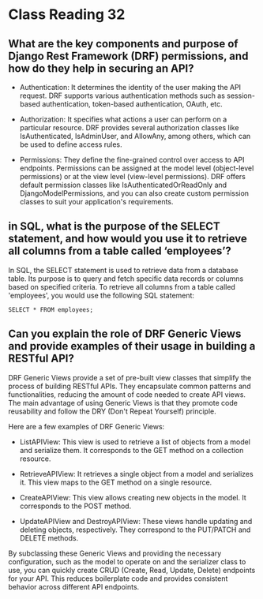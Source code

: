 # Class Reading 32

## What are the key components and purpose of Django Rest Framework (DRF) permissions, and how do they help in securing an API?



- Authentication: It determines the identity of the user making the API request. DRF supports various authentication methods such as session-based authentication, token-based authentication, OAuth, etc.

- Authorization: It specifies what actions a user can perform on a particular resource. DRF provides several authorization classes like IsAuthenticated, IsAdminUser, and AllowAny, among others, which can be used to define access rules.

- Permissions: They define the fine-grained control over access to API endpoints. Permissions can be assigned at the model level (object-level permissions) or at the view level (view-level permissions). DRF offers default permission classes like IsAuthenticatedOrReadOnly and DjangoModelPermissions, and you can also create custom permission classes to suit your application's requirements.

## in SQL, what is the purpose of the SELECT statement, and how would you use it to retrieve all columns from a table called ‘employees’?

In SQL, the SELECT statement is used to retrieve data from a database table. Its purpose is to query and fetch specific data records or columns based on specified criteria. To retrieve all columns from a table called 'employees', you would use the following SQL statement:

    SELECT * FROM employees;


## Can you explain the role of DRF Generic Views and provide examples of their usage in building a RESTful API?

DRF Generic Views provide a set of pre-built view classes that simplify the process of building RESTful APIs. They encapsulate common patterns and functionalities, reducing the amount of code needed to create API views. The main advantage of using Generic Views is that they promote code reusability and follow the DRY (Don't Repeat Yourself) principle.

Here are a few examples of DRF Generic Views:

- ListAPIView: This view is used to retrieve a list of objects from a model and serialize them. It corresponds to the GET method on a collection resource.

- RetrieveAPIView: It retrieves a single object from a model and serializes it. This view maps to the GET method on a single resource.

- CreateAPIView: This view allows creating new objects in the model. It corresponds to the POST method.

- UpdateAPIView and DestroyAPIView: These views handle updating and deleting objects, respectively. They correspond to the PUT/PATCH and DELETE methods.

By subclassing these Generic Views and providing the necessary configuration, such as the model to operate on and the serializer class to use, you can quickly create CRUD (Create, Read, Update, Delete) endpoints for your API. This reduces boilerplate code and provides consistent behavior across different API endpoints.